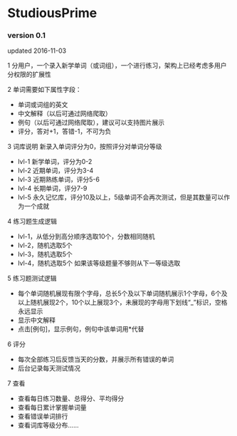 # StudiousPrime

### version 0.1 
updated 2016-11-03

1 分用户，一个录入新学单词（或词组），一个进行练习，架构上已经考虑多用户分权限的扩展性

2 单词需要如下属性字段：

* 单词或词组的英文
* 中文解释（以后可通过网络爬取）
* 例句（以后可通过网络爬取），建议可以支持图片展示
* 评分，答对+1，答错-1，不可为负

3 词库说明
    新录入单词评分为0，按照评分对单词分等级
* lvl-1 新学单词，评分为0-2
* lvl-2 近期单词，评分为3-4
* lvl-3 近期熟练单词，评分5-6
* lvl-4 长期单词，评分7-9
* lvl-5 永久记忆库，评分10及以上，5级单词不会再次测试，但是其数量可以作为一个成就

4 练习题生成逻辑
* lvl-1，从低分到高分顺序选取10个，分数相同随机
* lvl-2，随机选取5个
* lvl-3，随机选取5个
* lvl-4，随机选取5个
如果该等级题量不够则从下一等级选取

5 练习题测试逻辑
* 每个单词随机展现有限个字母，总长5个及以下单词随机展示1个字母，6个及以上随机展现2个，10个以上展现3个，未展现的字母用下划线“_”标识，空格永远显示
* 显示中文解释
* 点击[例句]，显示例句，例句中该单词用*代替

6 评分
* 每次全部练习后反馈当天的分数，并展示所有错误的单词
* 后台记录每天测试情况

7 查看
* 查看每日练习数量、总得分、平均得分
* 查看每日累计掌握单词量
* 查看错误单词排行
* 查看词库等级分布……
